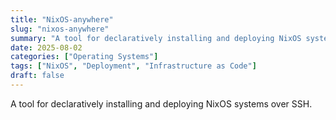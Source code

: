 ```yaml
---
title: "NixOS-anywhere"
slug: "nixos-anywhere"
summary: "A tool for declaratively installing and deploying NixOS systems over SSH."
date: 2025-08-02
categories: ["Operating Systems"]
tags: ["NixOS", "Deployment", "Infrastructure as Code"]
draft: false
---
```


A tool for declaratively installing and deploying NixOS systems over SSH.

